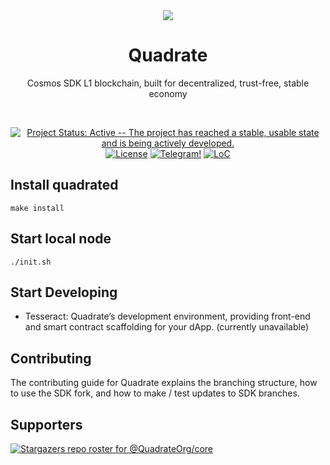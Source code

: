 <div align="center">
  <img src="assets/banner.png"/>
  <br/>
  <h1> Quadrate </h1>
  <p> Cosmos SDK L1 blockchain, built for decentralized, trust-free, stable economy </p>
  <br/>
  
  [![Project Status: Active -- The project has reached a stable, usable
  state and is being actively
  developed.](https://img.shields.io/badge/repo%20status-Active-green.svg?style=flat-square)](https://www.repostatus.org/#active)
  [![License](https://img.shields.io/badge/License-Apache_2.0-blue.svg)](https://opensource.org/licenses/Apache-2.0)
  [![Telegram!](https://patrolavia.github.io/telegram-badge/follow.png)](https://t.me/QuadrateOrg)
  [![LoC](https://tokei.rs/b1/github/QuadrateOrg/core)](https://github.com/QuadrateOrg/core)
</div>

## Install quadrated
``` make install ```
## Start local node
``` ./init.sh ```
## Start Developing

- Tesseract: Quadrate’s development environment, providing front-end and smart contract scaffolding for your dApp. (currently unavailable)

## Contributing
The contributing guide for Quadrate explains the branching structure, how to use the SDK fork, and how to make / test updates to SDK branches.

## Supporters

[![Stargazers repo roster for @QuadrateOrg/core](https://reporoster.com/stars/QuadrateOrg/core)](https://github.com/QuadrateOrg/core)

